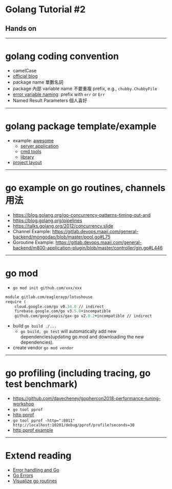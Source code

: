 <!-- $theme: gaia -->

# Golang Tutorial #2

## Hands on

---

# golang coding convention

* camelCase
* [official blog](https://github.com/golang/go/wiki/CodeReviewComments)
* package name 單數名詞
* package 內部 variable name 不要重複 prefix, e.g., `chubby.ChubbyFile`
* [error variable naming](https://github.com/golang/go/wiki/Errors): prefix with `err` or `Err`
* Named Result Parameters 個人喜好

---

# golang package template/example

* example: [awesome](https://github.com/avelino/awesome-go)
  * [server application](https://github.com/hashicorp/consul)
  * [cmd tools](https://github.com/drone/drone)
  * [library](https://github.com/gin-gonic/gin)
* [project layout](https://github.com/golang-standards/project-layout)

---

# go example on go routines, channels 用法

* https://blog.golang.org/go-concurrency-patterns-timing-out-and
* https://blog.golang.org/pipelines
* https://talks.golang.org/2012/concurrency.slide
* Channel Example:  https://gitlab.devops.maaii.com/general-backend/mongodao/blob/master/pool.go#L75
* Goroutine Example: https://gitlab.devops.maaii.com/general-backend/m800-application-plugin/blob/master/controller/gin.go#L446

---

# go mod

* `go mod init github.com/xxx/xxx`

```mod
module gitlab.com/eaglerayp/lotushouse
require (
	cloud.google.com/go v0.34.0 // indirect
	firebase.google.com/go v3.5.0+incompatible
	github.com/googleapis/gax-go v2.0.2+incompatible // indirect
```

* build `go build ./...`
  * `go build, go test` will automatically add new dependencies(updating go.mod and downloading the new dependencies).
* create vendor `go mod vendor`

---

#  go profiling (including tracing, go test benchmark)

* https://github.com/davecheney/gophercon2018-performance-tuning-workshop
* `go tool pprof`
* [http pprof](https://golang.org/pkg/net/http/pprof/)
* `go tool pprof -http=":8011" http://localhost:10201/debug/pprof/profile?seconds=30`
* [http pprof example](https://gitlab.devops.maaii.com/general-backend/m800-application-plugin/blob/master/prof.go)

---

# Extend reading

* [Error handling and Go](https://blog.golang.org/error-handling-and-go)
* [Go Errors](https://dave.cheney.net/paste/gocon-spring-2016.pdf)
* [Visualize go routines](https://divan.github.io/posts/go_concurrency_visualize/)